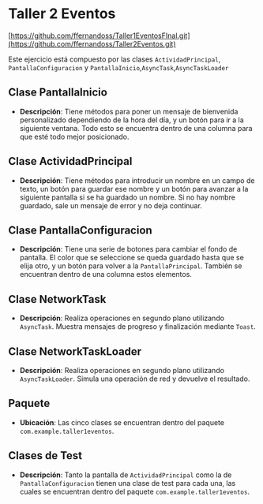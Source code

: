 # Taller 2 Eventos

[https://github.com/ffernandoss/Taller1EventosFInal.git](https://github.com/ffernandoss/Taller2Eventos.git)

Este ejercicio está compuesto por las clases `ActividadPrincipal`, `PantallaConfiguracion` y `PantallaInicio`,`AsyncTask`,`AsyncTaskLoader`

## Clase PantallaInicio

- **Descripción**: Tiene métodos para poner un mensaje de bienvenida personalizado dependiendo de la hora del día, y un botón para ir a la siguiente ventana. Todo esto se encuentra dentro de una columna para que esté todo mejor posicionado.

## Clase ActividadPrincipal

- **Descripción**: Tiene métodos para introducir un nombre en un campo de texto, un botón para guardar ese nombre y un botón para avanzar a la siguiente pantalla si se ha guardado un nombre. Si no hay nombre guardado, sale un mensaje de error y no deja continuar.

## Clase PantallaConfiguracion

- **Descripción**: Tiene una serie de botones para cambiar el fondo de pantalla. El color que se seleccione se queda guardado hasta que se elija otro, y un botón para volver a la `PantallaPrincipal`. También se encuentran dentro de una columna estos elementos.

## Clase NetworkTask

- **Descripción**: Realiza operaciones en segundo plano utilizando `AsyncTask`. Muestra mensajes de progreso y finalización mediante `Toast`.

## Clase NetworkTaskLoader

- **Descripción**: Realiza operaciones en segundo plano utilizando `AsyncTaskLoader`. Simula una operación de red y devuelve el resultado.

## Paquete

- **Ubicación**: Las cinco clases se encuentran dentro del paquete `com.example.taller1eventos`.

## Clases de Test

- **Descripción**: Tanto la pantalla de `ActividadPrincipal` como la de `PantallaConfiguracion` tienen una clase de test para cada una, las cuales se encuentran dentro del paquete `com.example.taller1eventos`.
